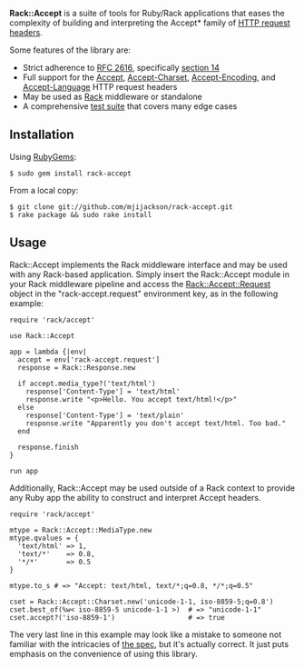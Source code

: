 __Rack::Accept__ is a suite of tools for Ruby/Rack applications that eases the
complexity of building and interpreting the Accept* family of [HTTP request
headers][rfc].

Some features of the library are:

  * Strict adherence to [RFC 2616][rfc], specifically [section 14][sec14]
  * Full support for the [Accept][sec14-1], [Accept-Charset][sec14-2],
    [Accept-Encoding][sec14-3], and [Accept-Language][sec14-4] HTTP request
    headers
  * May be used as [Rack][rack] middleware or standalone
  * A comprehensive [test suite][test] that covers many edge cases

Installation
------------

Using [RubyGems][rubygems]:

    $ sudo gem install rack-accept

From a local copy:

    $ git clone git://github.com/mjijackson/rack-accept.git
    $ rake package && sudo rake install

Usage
-----

Rack::Accept implements the Rack middleware interface and may be used with any
Rack-based application. Simply insert the Rack::Accept module in your Rack
middleware pipeline and access the [Rack::Accept::Request][req] object in the
"rack-accept.request" environment key, as in the following example:

    require 'rack/accept'

    use Rack::Accept

    app = lambda {|env|
      accept = env['rack-accept.request']
      response = Rack::Response.new

      if accept.media_type?('text/html')
        response['Content-Type'] = 'text/html'
        response.write "<p>Hello. You accept text/html!</p>"
      else
        response['Content-Type'] = 'text/plain'
        response.write "Apparently you don't accept text/html. Too bad."
      end

      response.finish
    }

    run app

Additionally, Rack::Accept may be used outside of a Rack context to provide
any Ruby app the ability to construct and interpret Accept headers.

    require 'rack/accept'

    mtype = Rack::Accept::MediaType.new
    mtype.qvalues = {
      'text/html' => 1,
      'text/*'    => 0.8,
      '*/*'       => 0.5
    }

    mtype.to_s # => "Accept: text/html, text/*;q=0.8, */*;q=0.5"

    cset = Rack::Accept::Charset.new('unicode-1-1, iso-8859-5;q=0.8')
    cset.best_of(%w< iso-8859-5 unicode-1-1 >)  # => "unicode-1-1"
    cset.accept?('iso-8859-1')                  # => true

The very last line in this example may look like a mistake to someone not
familiar with the intricacies of [the spec][sec14-3], but it's actually
correct. It just puts emphasis on the convenience of using this library.

[rfc]: http://www.w3.org/Protocols/rfc2616/rfc2616.html
[sec14]: http://www.w3.org/Protocols/rfc2616/rfc2616-sec14.html
[sec14-1]: http://www.w3.org/Protocols/rfc2616/rfc2616-sec14.html#sec14.1
[sec14-2]: http://www.w3.org/Protocols/rfc2616/rfc2616-sec14.html#sec14.2
[sec14-3]: http://www.w3.org/Protocols/rfc2616/rfc2616-sec14.html#sec14.3
[sec14-4]: http://www.w3.org/Protocols/rfc2616/rfc2616-sec14.html#sec14.4
[rack]: http://rack.rubyforge.org/
[test]: http://github.com/mjijackson/rack-accept/tree/master/test/
[rubygems]: http://rubygems.org/
[req]: api/classes/Rack/Accept/Request.html
